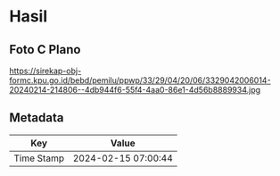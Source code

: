 # Hasil

## Foto C Plano

https://sirekap-obj-formc.kpu.go.id/bebd/pemilu/ppwp/33/29/04/20/06/3329042006014-20240214-214806--4db944f6-55f4-4aa0-86e1-4d56b8889934.jpg


## Metadata

| Key        | Value               |
| ---------- | ------------------- |
| Time Stamp | 2024-02-15 07:00:44 |



